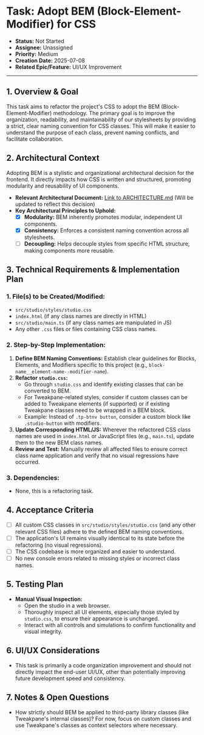 # Task: Adopt BEM (Block-Element-Modifier) for CSS

- **Status:** Not Started
- **Assignee:** Unassigned
- **Priority:** Medium
- **Creation Date:** 2025-07-08
- **Related Epic/Feature:** UI/UX Improvement

---

## 1. Overview & Goal

This task aims to refactor the project's CSS to adopt the BEM (Block-Element-Modifier) methodology. The primary goal is to improve the organization, readability, and maintainability of our stylesheets by providing a strict, clear naming convention for CSS classes. This will make it easier to understand the purpose of each class, prevent naming conflicts, and facilitate collaboration.

## 2. Architectural Context

Adopting BEM is a stylistic and organizational architectural decision for the frontend. It directly impacts how CSS is written and structured, promoting modularity and reusability of UI components.

- **Relevant Architectural Document:** [Link to ARCHITECTURE.md](./../architecture/ARCHITECTURE.md) (Will be updated to reflect this decision)
- **Key Architectural Principles to Uphold:**
  - [x] **Modularity:** BEM inherently promotes modular, independent UI components.
  - [x] **Consistency:** Enforces a consistent naming convention across all stylesheets.
  - [ ] **Decoupling:** Helps decouple styles from specific HTML structure, making components more reusable.

## 3. Technical Requirements & Implementation Plan

### 1. File(s) to be Created/Modified:

-   `src/studio/styles/studio.css`
-   `index.html` (if any class names are directly in HTML)
-   `src/studio/main.ts` (if any class names are manipulated in JS)
-   Any other `.css` files or files containing CSS class names.

### 2. Step-by-Step Implementation:

1.  **Define BEM Naming Conventions:** Establish clear guidelines for Blocks, Elements, and Modifiers specific to this project (e.g., `block-name__element-name--modifier-name`).
2.  **Refactor `studio.css`:**
    *   Go through `studio.css` and identify existing classes that can be converted to BEM.
    *   For Tweakpane-related styles, consider if custom classes can be added to Tweakpane elements (if supported) or if existing Tweakpane classes need to be wrapped in a BEM block.
    *   Example: Instead of `.tp-btnv button`, consider a custom block like `.studio-button` with modifiers.
3.  **Update Corresponding HTML/JS:** Wherever the refactored CSS class names are used in `index.html` or JavaScript files (e.g., `main.ts`), update them to the new BEM class names.
4.  **Review and Test:** Manually review all affected files to ensure correct class name application and verify that no visual regressions have occurred.

### 3. Dependencies:

-   None, this is a refactoring task.

## 4. Acceptance Criteria

-   [ ] All custom CSS classes in `src/studio/styles/studio.css` (and any other relevant CSS files) adhere to the defined BEM naming conventions.
-   [ ] The application's UI remains visually identical to its state before the refactoring (no visual regressions).
-   [ ] The CSS codebase is more organized and easier to understand.
-   [ ] No new console errors related to missing styles or incorrect class names.

## 5. Testing Plan

-   **Manual Visual Inspection:**
    -   Open the studio in a web browser.
    -   Thoroughly inspect all UI elements, especially those styled by `studio.css`, to ensure their appearance is unchanged.
    -   Interact with all controls and simulations to confirm functionality and visual integrity.

## 6. UI/UX Considerations

-   This task is primarily a code organization improvement and should not directly impact the end-user UI/UX, other than potentially improving future development speed and consistency.

## 7. Notes & Open Questions

-   How strictly should BEM be applied to third-party library classes (like Tweakpane's internal classes)? For now, focus on custom classes and use Tweakpane's classes as context selectors where necessary.
